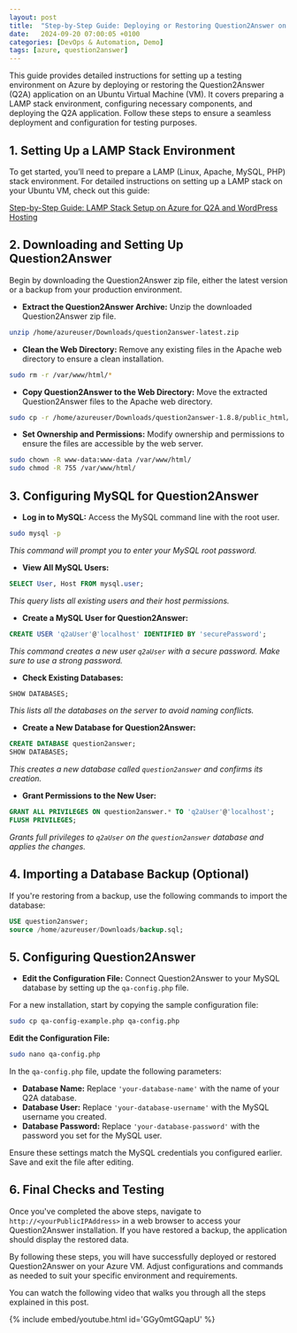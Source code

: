 ```yaml
---
layout: post
title:  "Step-by-Step Guide: Deploying or Restoring Question2Answer on Azure VM"
date:   2024-09-20 07:00:05 +0100
categories: [DevOps & Automation, Demo]
tags: [azure, question2answer] 
---
```


This guide provides detailed instructions for setting up a testing environment on Azure by deploying or restoring the Question2Answer (Q2A) application on an Ubuntu Virtual Machine (VM). It covers preparing a LAMP stack environment, configuring necessary components, and deploying the Q2A application. Follow these steps to ensure a seamless deployment and configuration for testing purposes.

## 1. Setting Up a LAMP Stack Environment

To get started, you’ll need to prepare a LAMP (Linux, Apache, MySQL, PHP) stack environment. For detailed instructions on setting up a LAMP stack on your Ubuntu VM, check out this guide:

[Step-by-Step Guide: LAMP Stack Setup on Azure for Q2A and WordPress Hosting](https://rehababotalep.github.io/posts/setup-lamp-stack/)

## 2. Downloading and Setting Up Question2Answer

Begin by downloading the Question2Answer zip file, either the latest version or a backup from your production environment.

- **Extract the Question2Answer Archive:** Unzip the downloaded Question2Answer zip file.

```bash
unzip /home/azureuser/Downloads/question2answer-latest.zip
```

- **Clean the Web Directory:** Remove any existing files in the Apache web directory to ensure a clean installation.

```bash
sudo rm -r /var/www/html/*
```

- **Copy Question2Answer to the Web Directory:** Move the extracted Question2Answer files to the Apache web directory.

```bash
sudo cp -r /home/azureuser/Downloads/question2answer-1.8.8/public_html/. /var/www/html
```

- **Set Ownership and Permissions:** Modify ownership and permissions to ensure the files are accessible by the web server.

```bash
sudo chown -R www-data:www-data /var/www/html/
sudo chmod -R 755 /var/www/html/
```

## 3. Configuring MySQL for Question2Answer

- **Log in to MySQL:** Access the MySQL command line with the root user.

```bash
sudo mysql -p
```
*This command will prompt you to enter your MySQL root password.*

- **View All MySQL Users:**

```sql
SELECT User, Host FROM mysql.user;
```
*This query lists all existing users and their host permissions.*

- **Create a MySQL User for Question2Answer:**

```sql
CREATE USER 'q2aUser'@'localhost' IDENTIFIED BY 'securePassword';
```
*This command creates a new user `q2aUser` with a secure password. Make sure to use a strong password.*

- **Check Existing Databases:**

```sql
SHOW DATABASES;
```
*This lists all the databases on the server to avoid naming conflicts.*

- **Create a New Database for Question2Answer:**

```sql
CREATE DATABASE question2answer;
SHOW DATABASES;
```
*This creates a new database called `question2answer` and confirms its creation.*

- **Grant Permissions to the New User:**

```sql
GRANT ALL PRIVILEGES ON question2answer.* TO 'q2aUser'@'localhost';
FLUSH PRIVILEGES;
```
*Grants full privileges to `q2aUser` on the `question2answer` database and applies the changes.*

## 4. Importing a Database Backup (Optional)

If you're restoring from a backup, use the following commands to import the database:

```sql
USE question2answer;
source /home/azureuser/Downloads/backup.sql;
```

## 5. Configuring Question2Answer

- **Edit the Configuration File:** Connect Question2Answer to your MySQL database by setting up the `qa-config.php` file.

For a new installation, start by copying the sample configuration file:

```bash
sudo cp qa-config-example.php qa-config.php
```

**Edit the Configuration File:**

```bash
sudo nano qa-config.php
```

In the `qa-config.php` file, update the following parameters:

- **Database Name:** Replace `'your-database-name'` with the name of your Q2A database.
- **Database User:** Replace `'your-database-username'` with the MySQL username you created.
- **Database Password:** Replace `'your-database-password'` with the password you set for the MySQL user.

Ensure these settings match the MySQL credentials you configured earlier. Save and exit the file after editing.

## 6. Final Checks and Testing

Once you've completed the above steps, navigate to `http://<yourPublicIPAddress>` in a web browser to access your Question2Answer installation. If you have restored a backup, the application should display the restored data.

By following these steps, you will have successfully deployed or restored Question2Answer on your Azure VM. Adjust configurations and commands as needed to suit your specific environment and requirements.

You can watch the following video that walks you through all the steps explained in this post.

{% include embed/youtube.html id='GGy0mtGQapU' %}
